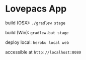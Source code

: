 # Lovepacs App

build (OSX): `./gradlew stage`

build (Win): `gradlew.bat stage`

deploy local: `heroku local web`

accessible at `http://localhost:8080`